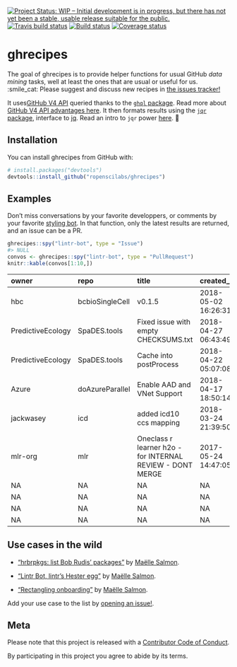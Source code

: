 
<!-- README.md is generated from README.Rmd. Please edit that file -->

[![Project Status: WIP – Initial development is in progress, but there
has not yet been a stable, usable release suitable for the
public.](http://www.repostatus.org/badges/latest/wip.svg)](http://www.repostatus.org/#wip)
[![Travis build
status](https://travis-ci.org/ropenscilabs/ghrecipes.svg?branch=master)](https://travis-ci.org/ropenscilabs/ghrecipes)
[![Build
status](https://ci.appveyor.com/api/projects/status/8bh3hpjevms1rni0?svg=true)](https://ci.appveyor.com/project/ropensci/ghrecipes)
[![Coverage
status](https://codecov.io/gh/ropenscilabs/ghrecipes/branch/master/graph/badge.svg)](https://codecov.io/github/ropenscilabs/ghrecipes?branch=master)

# ghrecipes

The goal of ghrecipes is to provide helper functions for usual GitHub
*data mining* tasks, well at least the ones that are usual or useful for
us. :smile\_cat: Please suggest and discuss new recipes in [the issues
tracker\!](https://github.com/ropenscilabs/ghrecipes/issues)

It uses[GitHub V4 API](https://developer.github.com/v4/) queried thanks
to the [`ghql` package](https://github.com/ropensci/ghql). Read more
about [GitHub V4 API advantages
here](https://developer.github.com/v4/#why-is-github-using-graphql). It
then formats results using the [`jqr`
package](https://github.com/ropensci/jqr), interface to
[jq](https://stedolan.github.io/jq/). Read an intro to `jqr` power
[here](http://www.carlboettiger.info/2017/12/11/data-rectangling-with-jq/).
:rocket:

## Installation

You can install ghrecipes from GitHub with:

``` r
# install.packages("devtools")
devtools::install_github("ropenscilabs/ghrecipes")
```

## Examples

Don’t miss conversations by your favorite developpers, or comments by
your favorite [styling bot](https://github.com/lintr-bot). In that
function, only the latest results are returned, and an issue can be a
PR.

``` r
ghrecipes::spy("lintr-bot", type = "Issue")
#> NULL
convos <- ghrecipes::spy("lintr-bot", type = "PullRequest")
knitr::kable(convos[1:10,])
```

| owner             | repo            | title                                                     | created\_at         | state  | author        | url                                                                                                                               | no\_comments |   id |
| :---------------- | :-------------- | :-------------------------------------------------------- | :------------------ | :----- | :------------ | :-------------------------------------------------------------------------------------------------------------------------------- | -----------: | ---: |
| hbc               | bcbioSingleCell | v0.1.5                                                    | 2018-05-02 16:26:31 | OPEN   | mjsteinbaugh  | <a href='https://github.com/hbc/bcbioSingleCell/pull/51'>https://github.com/hbc/bcbioSingleCell/pull/51</a>                       |            3 |   51 |
| PredictiveEcology | SpaDES.tools    | Fixed issue with empty CHECKSUMS.txt                      | 2018-04-27 06:43:49 | MERGED | CeresBarros   | <a href='https://github.com/PredictiveEcology/SpaDES.tools/pull/28'>https://github.com/PredictiveEcology/SpaDES.tools/pull/28</a> |            2 |   28 |
| PredictiveEcology | SpaDES.tools    | Cache into postProcess                                    | 2018-04-22 05:07:08 | MERGED | eliotmcintire | <a href='https://github.com/PredictiveEcology/SpaDES.tools/pull/26'>https://github.com/PredictiveEcology/SpaDES.tools/pull/26</a> |            1 |   26 |
| Azure             | doAzureParallel | Enable AAD and VNet Support                               | 2018-04-17 18:50:14 | MERGED | brnleehng     | <a href='https://github.com/Azure/doAzureParallel/pull/252'>https://github.com/Azure/doAzureParallel/pull/252</a>                 |            3 |  252 |
| jackwasey         | icd             | added icd10 ccs mapping                                   | 2018-03-24 21:39:50 | CLOSED | vitallish     | <a href='https://github.com/jackwasey/icd/pull/139'>https://github.com/jackwasey/icd/pull/139</a>                                 |            7 |  139 |
| mlr-org           | mlr             | Oneclass r learner h2o - for INTERNAL REVIEW - DONT MERGE | 2017-05-24 14:47:05 | OPEN   | berndbischl   | <a href='https://github.com/mlr-org/mlr/pull/1807'>https://github.com/mlr-org/mlr/pull/1807</a>                                   |            2 | 1807 |
| NA                | NA              | NA                                                        | NA                  | NA     | NA            | NA                                                                                                                                |           NA |   NA |
| NA                | NA              | NA                                                        | NA                  | NA     | NA            | NA                                                                                                                                |           NA |   NA |
| NA                | NA              | NA                                                        | NA                  | NA     | NA            | NA                                                                                                                                |           NA |   NA |
| NA                | NA              | NA                                                        | NA                  | NA     | NA            | NA                                                                                                                                |           NA |   NA |

## Use cases in the wild

  - [“hrbrpkgs: list Bob Rudis’
    packages”](http://www.masalmon.eu/2018/03/04/hrbrpkgs/) by [Maëlle
    Salmon](https://github.com/maelle/).

  - [“Lintr Bot, lintr’s Hester
    egg”](http://www.masalmon.eu/2018/03/30/lintr-bot/) by [Maëlle
    Salmon](https://github.com/maelle/).

  - [“Rectangling
    onboarding”](https://ropensci.org/blog/2018/04/26/rectangling-onboarding/)
    by [Maëlle Salmon](https://github.com/maelle/).

Add your use case to the list by [opening an
issue\!](https://github.com/ropenscilabs/ghrecipes/issues/new).

## Meta

Please note that this project is released with a [Contributor Code of
Conduct](CODE_OF_CONDUCT.md).

By participating in this project you agree to abide by its terms.
